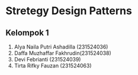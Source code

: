 # Stretegy Design Patterns
## Kelompok 1
  1. Alya Naila Putri Ashadilla (231524036)
  2. Daffa Muzhaffar Fakhrudin(231524038) 
  3. Devi Febrianti (231524039)
  4. Tirta Rifky Fauzan (231524063) 
  
